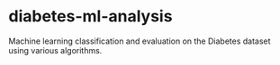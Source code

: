 # diabetes-ml-analysis
Machine learning classification and evaluation on the Diabetes dataset using various algorithms.
